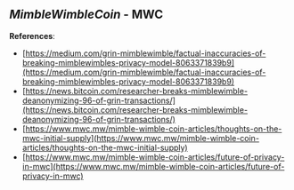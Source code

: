 
## *MimbleWimbleCoin* - MWC

**References**:
- [https://medium.com/grin-mimblewimble/factual-inaccuracies-of-breaking-mimblewimbles-privacy-model-8063371839b9](https://medium.com/grin-mimblewimble/factual-inaccuracies-of-breaking-mimblewimbles-privacy-model-8063371839b9)
- [https://news.bitcoin.com/researcher-breaks-mimblewimble-deanonymizing-96-of-grin-transactions/](https://news.bitcoin.com/researcher-breaks-mimblewimble-deanonymizing-96-of-grin-transactions/)
- [https://www.mwc.mw/mimble-wimble-coin-articles/thoughts-on-the-mwc-initial-supply](https://www.mwc.mw/mimble-wimble-coin-articles/thoughts-on-the-mwc-initial-supply)
- [https://www.mwc.mw/mimble-wimble-coin-articles/future-of-privacy-in-mwc](https://www.mwc.mw/mimble-wimble-coin-articles/future-of-privacy-in-mwc)
